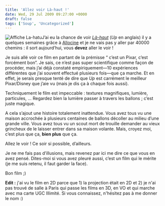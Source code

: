```yaml
---
title: 'Allez voir Là-haut !'
date: Wed, 29 Jul 2009 09:27:00 +0000
draft: false
tags: ['Soup', 'Uncategorized']
---
```


![Affiche La-hatu](https://67.media.tumblr.com/RcxxGAQ0nqhe1kgacj3TniOJo1_250.jpg)J’ai eu la chance de voir _[Là-haut](http://www.allocine.fr/film/fichefilm_gen_cfilm=130368.html)_ (_Up_ en anglais) il y a quelques semaines grâce à [Allocine](http://www.allocine.fr) et je ne vais pas y aller par 40000 chemins : il sort aujourd’hui, vous **devez** aller le voir !

Je suis allé voir ce film en partant de la prémisse “ c’est un Pixar, c’est forcément bon”. Je sais, ce n’est pas super scientifique comme façon de procéder, mais j’ai déjà constaté empiriquement—10 expériences différentes que j’ai souvent effectué plusieurs fois—que ça marche. Et en effet, je serais presque tenté de dire que _Up_ est carrément le meilleur Pixar/Disney que j’aie vu (mais je dis ça à chaque fois aussi).

Techniquement le film est impeccable : textures magnifiques, lumière, particules, … Regardez bien la lumière passer à travers les ballons ; c’est juste magique.

A cela s’ajout une histoire totalement inattendue. Vous avez tous vu une maison accrochée à plusieurs centaines de ballons décoller au milieu d’une grande ville. Vous avez tous vu un scout mort de trouille demander au vieux grincheux de le laisser entrer dans sa maison volante. Mais, croyez moi, c’est plus que ça, **bien plus** que ça.

Allez le voir ! Ce soir si possible, d’ailleurs.

Je ne me fais pas d’illusions, mais revenez par ici me dire ce que vous en avez pensé. Dites-moi si vous avez pleuré aussi, c’est un film qui le mérite (je me suis retenu, il faut garder la face).

Bon film ;)

**Edit :** j'ai vu le film en 2D parce que 1) la projection était en 2D et 2) je n'ai pas trouvé de salle à Paris qui passe les films en 3D, en VO et qui marche avec ma carte UGC Illimité. Si vous connaissez, n'hésitez pas à me donner le nom :)